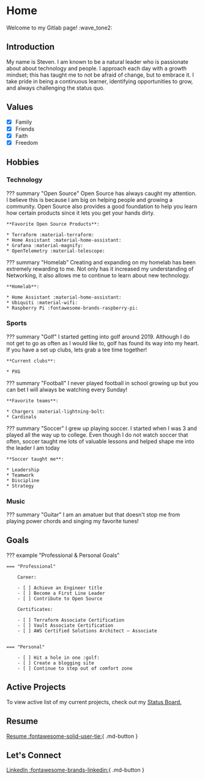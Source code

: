 # Home
Welcome to my Gitlab page! :wave_tone2:

## Introduction
My name is Steven. I am known to be a natural leader who is passionate about about technology and people. I approach each day with a growth mindset; this has taught me to not be afraid of change, but to embrace it. I take pride in being a continuous learner, identifying opportunities to grow, and always challenging the status quo.

## Values
- [x] Family
- [x] Friends
- [x] Faith
- [x] Freedom

## Hobbies

### Technology
??? summary "Open Source"
    Open Source has always caught my attention. I believe this is because I am big on helping people and growing a community. Open Source also provides a good foundation to help you learn how certain products since it lets you get your hands dirty.

    **Favorite Open Source Products**:

    * Terraform :material-terraform:
    * Home Assistant :material-home-assistant:
    * Grafana :material-magnify:
    * OpenTelemetry :material-telescope:

??? summary "Homelab"
    Creating and expanding on my homelab has been extremely rewarding to me. Not only has it increased my understanding of Networking, it also allows me to continue to learn about new technology.

    **Homelab**:

    * Home Assistant :material-home-assistant:
    * Ubiquiti :material-wifi:
    * Raspberry Pi :fontawesome-brands-raspberry-pi:

### Sports
??? summary "Golf"
    I started getting into golf around 2019. Although I do not get to go as often as I would like to, golf has found its way into my heart. If you have a set up clubs, lets grab a tee time together!

    **Current clubs**:

    * PXG

??? summary "Football"
    I never played football in school growing up but you can bet I will always be watching every Sunday!

    **Favorite teams**:

    * Chargers :material-lightning-bolt:
    * Cardinals

??? summary "Soccer"
    I grew up playing soccer. I started when I was 3 and played all the way up to college. Even though I do not watch soccer that often, soccer taught me lots of valuable lessons and helped shape me into the leader I am today

    **Soccer taught me**:

    * Leadership
    * Teamwork
    * Discipline
    * Strategy

### Music
??? summary "Guitar"
    I am an amatuer but that doesn't stop me from playing power chords and singing my favorite tunes!

## Goals
??? example "Professional & Personal Goals"

    === "Professional"

        Career:

        - [ ] Achieve an Engineer title
        - [ ] Become a First Line Leader
        - [ ] Contribute to Open Source

        Certificates:

        - [ ] Terraform Associate Certification
        - [ ] Vault Associate Certification
        - [ ] AWS Certified Solutions Architect – Associate
        

    === "Personal"

        - [ ] Hit a hole in one :golf:
        - [ ] Create a blogging site
        - [ ] Continue to step out of comfort zone


## Active Projects
 To view active list of my current projects, check out my [Status Board.](https://github.com/users/stevejoluc/projects/2)

## Resume
[Resume :fontawesome-solid-user-tie:](https://registry.jsonresume.org/stevejoluc){ .md-button }

## Let's Connect

[LinkedIn :fontawesome-brands-linkedin:](https://www.linkedin.com/in/steven-lucero/){ .md-button }
